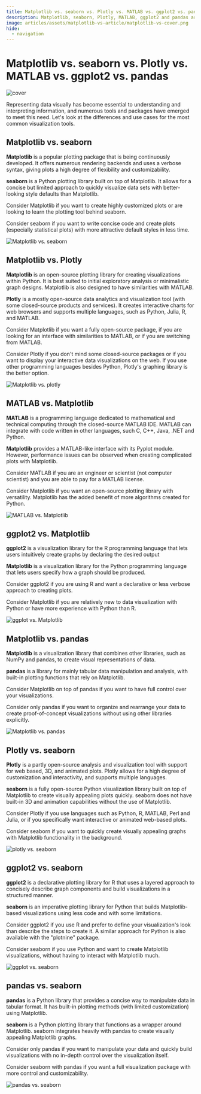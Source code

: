 ```yaml
---
title: Matplotlib vs. seaborn vs. Plotly vs. MATLAB vs. ggplot2 vs. pandas
description: Matplotlib, seaborn, Plotly, MATLAB, ggplot2 and pandas are data visualisation tools. Seaborn is the easiest if you're using Python and want good defaults.
image: articles/assets/matplotlib-vs-article/matplotlib-vs-cover.png 
hide:
  - navigation
---
```


# Matplotlib vs. seaborn vs. Plotly vs. MATLAB vs. ggplot2 vs. pandas

![cover](assets/matplotlib-vs-article/matplotlib-vs-cover.png)

Representing data visually has become essential to understanding and interpreting information, and numerous tools and packages have emerged to meet this need. Let's look at the differences and use cases for the most common visualization tools.

## Matplotlib vs. seaborn
**Matplotlib** is a popular plotting package that is being continuously developed. It offers numerous rendering backends and uses a verbose syntax, giving plots a high degree of flexibility and customizability. 

**seaborn** is a Python plotting library built on top of Matplotlib. It allows for a concise but limited approach to quickly visualize data sets with better-looking style defaults than Matplotlib.

Consider Matplotlib if you want to create highly customized plots or are looking to learn the plotting tool behind seaborn.

Consider seaborn if you want to write concise code and create plots (especially statistical plots) with more attractive default styles in less time.

![Matplotlib vs. seaborn](assets/matplotlib-vs-article/matplot-vs-seaborn.png)

## Matplotlib vs. Plotly
**Matplotlib** is an open-source plotting library for creating visualizations within Python. It is best suited to initial exploratory analysis or minimalistic graph designs. Matplotlib is also designed to have similarities with MATLAB.

**Plotly** is a mostly open-source data analytics and visualization tool (with some closed-source products and services). It creates interactive charts for web browsers and supports multiple languages, such as Python, Julia, R, and MATLAB.

Consider Matplotlib if you want a fully open-source package, if you are looking for an interface with similarities to MATLAB, or if you are switching from MATLAB.

Consider Plotly if you don't mind some closed-source packages or if you want to display your interactive data visualizations on the web. If you use other programming languages besides Python, Plotly's graphing library is the better option.

![Matplotlib vs. plotly](assets/matplotlib-vs-article/matplot-vs-plotly.png)

## MATLAB vs. Matplotlib
**MATLAB** is a programming language dedicated to mathematical and technical computing through the closed-source MATLAB IDE. MATLAB can integrate with code written in other languages, such C, C++, Java, .NET and Python.

**Matplotlib** provides a MATLAB-like interface with its Pyplot module. However, performance issues can be observed when creating complicated plots with Matplotlib.

Consider MATLAB if you are an engineer or scientist (not computer scientist) and you are able to pay for a MATLAB license.

Consider Matplotlib if you want an open-source plotting library with versatility. Matplotlib has the added benefit of more algorithms created for Python.

![MATLAB vs. Matplotlib](assets/matplotlib-vs-article/matlab-vs-matplot.png)

## ggplot2 vs. Matplotlib
**ggplot2** is a visualization library for the R programming language that lets users intuitively create graphs by declaring the desired output

**Matplotlib** is a visualization library for the Python programming language that lets users specify how a graph should be produced.

Consider ggplot2 if you are using R and want a declarative or less verbose approach to creating plots.

Consider Matplotlib if you are relatively new to data visualization with Python or have more experience with Python than R.

![ggplot vs. Matplotlib](assets/matplotlib-vs-article/ggplot-vs-matplotlib.png)

## Matplotlib vs. pandas
**Matplotlib** is a visualization library that combines other libraries, such as NumPy and pandas, to create visual representations of data.

**pandas** is a library for mainly tabular data manipulation and analysis, with built-in plotting functions that rely on Matplotlib. 

Consider Matplotlib on top of pandas if you want to have full control over your visualizations.

Consider only pandas if you want to organize and rearrange your data to create proof-of-concept visualizations without using other libraries explicitly.

![Matplotlib vs. pandas](assets/matplotlib-vs-article/matplotlib-vs-pandas.png)

## Plotly vs. seaborn
**Plotly** is a partly open-source analysis and visualization tool with support for web based, 3D, and animated plots. Plotly allows for a high degree of customization and interactivity, and supports multiple languages.

**seaborn** is a fully open-source Python visualization library built on top of Matplotlib to create visually appealing plots quickly. seaborn does not have built-in 3D and animation capabilities without the use of Matplotlib.

Consider Plotly if you use languages such as Python, R, MATLAB, Perl and Julia, or if you specifically want interactive or animated web-based plots.

Consider seaborn if you want to quickly create visually appealing graphs with Matplotlib functionality in the background.

![plotly vs. seaborn](assets/matplotlib-vs-article/plotly-seaborn.png)

## ggplot2 vs. seaborn
**ggplot2** is a declarative plotting library for R that uses a layered approach to concisely describe graph components and build visualizations in a structured manner.

**seaborn** is an imperative plotting library for Python that builds Matplotlib-based visualizations using less code and with some limitations.

Consider ggplot2 if you use R and prefer to define your visualization's look than describe the steps to create it. A similar approach for Python is also available with the "plotnine" package.

Consider seaborn if you use Python and want to create Matplotlib visualizations, without having to interact with Matplotlib much.

![ggplot vs. seaborn](assets/matplotlib-vs-article/ggplot-seaborn.png)

## pandas vs. seaborn
**pandas** is a Python library that provides a concise way to manipulate data in tabular format. It has built-in plotting methods (with limited customization) using Matplotlib.

**seaborn** is a Python plotting library that functions as a wrapper around Matplotlib. seaborn integrates heavily with pandas to create visually appealing Matplotlib graphs.

Consider only pandas if you want to manipulate your data and quickly build visualizations with no in-depth control over the visualization itself.

Consider seaborn with pandas if you want a full visualization package with more control and customizability.

![pandas vs. seaborn](assets/matplotlib-vs-article/pandas-seaborn.png)
